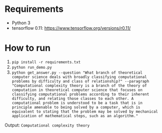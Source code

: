 # Requirements

- Python 3
- tensorflow 0.11: https://www.tensorflow.org/versions/r0.11/


# How to run

1. `pip install -r requirements.txt`
2. `python run_demo.py`
3. `python get_answer.py --question "What branch of theoretical computer science deals with broadly classifying computational problems by difficulty and class of relationship?" --paragraph "Computational complexity theory is a branch of the theory of computation in theoretical computer science that focuses on classifying computational problems according to their inherent difficulty, and relating those classes to each other. A computational problem is understood to be a task that is in principle amenable to being solved by a computer, which is equivalent to stating that the problem may be solved by mechanical application of mathematical steps, such as an algorithm."`

Output: `Computational complexity theory`

